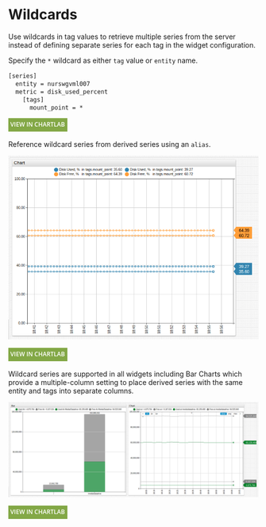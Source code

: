 # Wildcards

Use wildcards in tag values to retrieve multiple series from the server instead of defining separate series for each tag in the widget configuration.

Specify the `*` wildcard as either `tag` value or `entity` name.

```ls
[series]
  entity = nurswgvml007
  metric = disk_used_percent
    [tags]
      mount_point = *
```

[![](./images/new-button.png)](https://apps.axibase.com/chartlab/04b35d08/2/)

Reference wildcard series from derived series using an `alias`.

![](./images/wildcard-derived.png)

[![](./images/new-button.png)](https://apps.axibase.com/chartlab/bf23243d)

Wildcard series are supported in all widgets including Bar Charts which provide a multiple-column setting to place derived series with the same entity and tags into separate columns.

![](./images/wildcard-bar-chart.png)

[![](./images/new-button.png)](https://apps.axibase.com/chartlab/d3cc8533)
